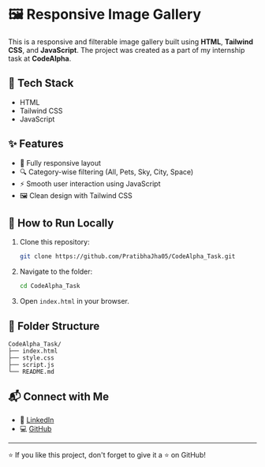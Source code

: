 # 🖼️ Responsive Image Gallery

This is a responsive and filterable image gallery built using **HTML**, **Tailwind CSS**, and **JavaScript**. The project was created as a part of my internship task at **CodeAlpha**.

## 🔧 Tech Stack

- HTML  
- Tailwind CSS  
- JavaScript  

## ✨ Features

- 📱 Fully responsive layout  
- 🔍 Category-wise filtering (All, Pets, Sky, City, Space)  
- ⚡ Smooth user interaction using JavaScript  
- 🖼️ Clean design with Tailwind CSS  

## 🚀 How to Run Locally

1. Clone this repository:
   ```bash
   git clone https://github.com/PratibhaJha05/CodeAlpha_Task.git
   ```

2. Navigate to the folder:
   ```bash
   cd CodeAlpha_Task
   ```

3. Open `index.html` in your browser.

## 📁 Folder Structure

```
CodeAlpha_Task/
├── index.html
├── style.css
├── script.js
└── README.md
```

## 📬 Connect with Me

- 💼 [LinkedIn](https://www.linkedin.com/in/pratibhajha05)
- 💻 [GitHub](https://github.com/PratibhaJha05)

---

⭐ If you like this project, don't forget to give it a ⭐ on GitHub!

